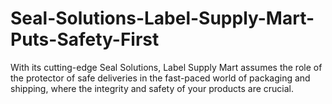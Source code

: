 # Seal-Solutions-Label-Supply-Mart-Puts-Safety-First
With its cutting-edge Seal Solutions, Label Supply Mart assumes the role of the protector of safe deliveries in the fast-paced world of packaging and shipping, where the integrity and safety of your products are crucial.
